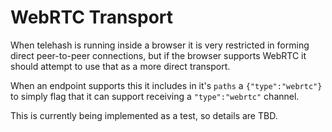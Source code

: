 WebRTC Transport
================

When telehash is running inside a browser it is very restricted in forming direct peer-to-peer connections, but if the browser supports WebRTC it should attempt to use that as a more direct transport.

When an endpoint supports this it includes in it's `paths` a `{"type":"webrtc"}` to simply flag that it can support receiving a `"type":"webrtc"` channel.

This is currently being implemented as a test, so details are TBD.